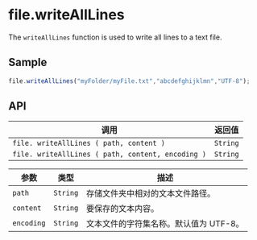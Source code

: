 # file.writeAllLines

The `writeAllLines` function is used to write all lines to a text file.

## Sample

```javascript
file.writeAllLines("myFolder/myFile.txt","abcdefghijklmn","UTF-8");
```

## API

| 调用 | 返回值 |
|---|---|
| `file. writeAllLines ( path, content )` | `String` |
| `file. writeAllLines ( path, content, encoding )` | `String` |

| 参数 | 类型 | 描述 |
|---|---|---|
| `path` | `String` | 存储文件夹中相对的文本文件路径。 |
| `content` | `String` | 要保存的文本内容。 |
| `encoding` | `String` | 文本文件的字符集名称。默认值为 UTF-8。 |